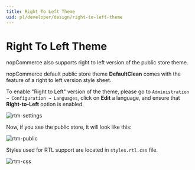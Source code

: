 ```yaml
---
title: Right To Left Theme
uid: pl/developer/design/right-to-left-theme
---
```


# Right To Left Theme

nopCommerce also supports right to left version of the public store theme.

nopCommerce default public store theme **DefaultClean** comes with the feature of a right to left version style sheet.

To enable "Right to Left" version of the theme, please go to `Administration → Configuration → Languages`, click on **Edit** a language, and ensure that **Right-to-Left** option is enabled.

![rtm-settings](_static/right-to-left-theme/rtm-settings.png)

Now, if you see the public store, it will look like this:

![rtm-public](_static/right-to-left-theme/rtm-public.jpg)

Styles used for RTL support are located in `styles.rtl.css` file.

![rtm-css](_static/right-to-left-theme/rtm-css.jpg)